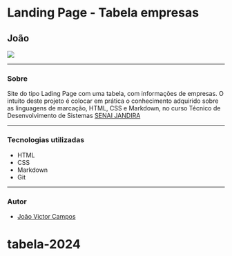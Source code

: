# Landing Page - Tabela empresas

## João

![](./Captura%20de%20Tela%202024-09-04%20às%2011.30.46.png)

---

### Sobre
Site do tipo Lading Page com uma tabela, com informações de empresas.
O intuito deste projeto é colocar em prática o conhecimento
adquirido  sobre as linguagens de marcação, HTML, CSS e Markdown, no curso Técnico de Desenvolvimento de Sistemas [SENAI JANDIRA](https://sp.senai.br/unidade/jandira/)

---

### Tecnologias utilizadas

- HTML
- CSS
- Markdown
- Git

---

### Autor
- [João Victor Campos](https://github.com/campoos)
# tabela-2024
